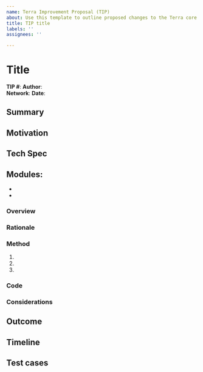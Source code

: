 ```yaml
---
name: Terra Improvement Proposal (TIP)
about: Use this template to outline proposed changes to the Terra core.
title: TIP title
labels: ''
assignees: ''

---
```


# Title <!---Include the TIP number in the title as follows: TIP # 01 Your Title Here-->

**TIP #**:
**Author**:  
**Network**: <!---Add the mainnet version this change will apply to. -->
**Date**: 

## Summary

<!--- A 1-2 sentence non-technical explanation of the change. Summaries should be easily understood by the general community. -->



## Motivation

<!--- An explanation of why the change is necessary. What is the problem that needs to be solved? Why do these changes need to be implemented? -->

## Tech Spec

**Modules:** <!--- List affected modules with short notes on alterations. --> 
-  
-  
-  
### Overview

<!---A technical summary of the change and how it will solve the problem. --> 


### Rationale

<!--- Why are you doing it this way and not another way? What is the reasoning for using this method vs another route? -->


### Method

<!--- An outline of how the change will be implemented. This can include a numbered list of steps necessary for completion. -->

1. 
2. 
3. 

### Code

<!--- Include any applicable code blocks or pseudocode describing the changes. -->

### Considerations

<!--- Describe any special or general considerations. Is there anything that you should be cautious about? Are there any invariants to keep in mind? -->


## Outcome

<!--- Briefly describe the desired outcome of this change. -->

## Timeline

<!--- If applicable, include an estimated project completion time. You can break this up into a list of events. -->

## Test cases

<!--- If applicable, include any test cases or preliminary research related to the change. -->
